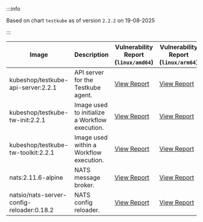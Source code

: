 :::info

Based on chart `testkube` as of version `2.2.2` on 19-08-2025

:::

| Image | Description | Vulnerability Report (`linux/amd64`) | Vulnerability Report (`linux/arm64`) | Docker Image |
|-------|-------------|----------------------------------------|----------------------------------------|--------------|
| kubeshop/testkube-api-server:2.2.1 | API server for the Testkube agent. | [View Report](./testkube-api-server-2.2.1_linux_amd64.md) | [View Report](./testkube-api-server-2.2.1_linux_arm64.md) | [View Image](https://hub.docker.com/layers/kubeshop/testkube-api-server/2.2.1/images/sha256-fdd61dd699681e6ee07f2cc4fa930a878ceb513ee0b5b320de5f019cd2e90dc7?context=explore) |
| kubeshop/testkube-tw-init:2.2.1 | Image used to initialize a Workflow execution. | [View Report](./testkube-tw-init-2.2.1_linux_amd64.md) | [View Report](./testkube-tw-init-2.2.1_linux_arm64.md) | [View Image](https://hub.docker.com/layers/kubeshop/testkube-tw-init/2.2.1/images/sha256-ec247f3611b200822decd2a79b29a665bd6bcfbd809aa3ef1c39955629b2c3e1?context=explore) |
| kubeshop/testkube-tw-toolkit:2.2.1 | Image used within a Workflow execution. | [View Report](./testkube-tw-toolkit-2.2.1_linux_amd64.md) | [View Report](./testkube-tw-toolkit-2.2.1_linux_arm64.md) | [View Image](https://hub.docker.com/layers/kubeshop/testkube-tw-toolkit/2.2.1/images/sha256-2d316df1d41efc1f4788fbd0dd1630f6c4b404529164b93af517b8d121b3cb4c?context=explore) |
| nats:2.11.6-alpine | NATS message broker. | [View Report](./nats-2.11.6-alpine_linux_amd64.md) | [View Report](./nats-2.11.6-alpine_linux_arm64.md) | [View Image](https://hub.docker.com/layers/library/nats/2.11.6-alpine/images/sha256-de0f76b542a7950f4a7a944c5a201f51a72be5aac3e71fbc64f14898e3ae1965?context=explore) |
| natsio/nats-server-config-reloader:0.18.2 | NATS config reloader. | [View Report](./nats-server-config-reloader-0.18.2_linux_amd64.md) | [View Report](./nats-server-config-reloader-0.18.2_linux_arm64.md) | [View Image](https://hub.docker.com/layers/natsio/nats-server-config-reloader/0.18.2/images/sha256-902e9a716beaddfa937bba2a94bf1af779cec3c1a9acc309d68ba7cbea35a833?context=explore) |
